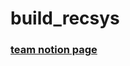 ﻿# build_recsys

### [team notion page](https://www.notion.so/chanrankim/c9013228f63342b689a96e18c0db32c8?pvs=4)
